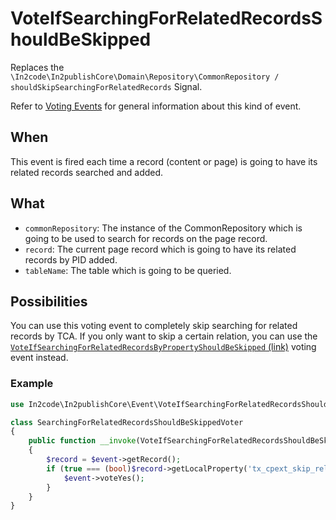 # VoteIfSearchingForRelatedRecordsShouldBeSkipped

Replaces the `\In2code\In2publishCore\Domain\Repository\CommonRepository / shouldSkipSearchingForRelatedRecords` Signal.

Refer to [Voting Events](Voting-Events.md) for general information about this kind of event.

## When

This event is fired each time a record (content or page) is going to have its related records searched and added.

## What

* `commonRepository`: The instance of the CommonRepository which is going to be used to search for records on the page
  record.
* `record`: The current page record which is going to have its related records by PID added.
* `tableName`: The table which is going to be queried.

## Possibilities

You can use this voting event to completely skip searching for related records by TCA. If you only want to skip a
certain relation, you can use the
[`VoteIfSearchingForRelatedRecordsByPropertyShouldBeSkipped` (link)](VoteIfSearchingForRelatedRecordsByPropertyShouldBeSkipped.md)
voting event instead.

### Example

```php
use In2code\In2publishCore\Event\VoteIfSearchingForRelatedRecordsShouldBeSkipped;

class SearchingForRelatedRecordsShouldBeSkippedVoter
{
    public function __invoke(VoteIfSearchingForRelatedRecordsShouldBeSkipped $event): void
    {
        $record = $event->getRecord();
        if (true === (bool)$record->getLocalProperty('tx_cpext_skip_relations')) {
            $event->voteYes();
        }
    }
}
```

